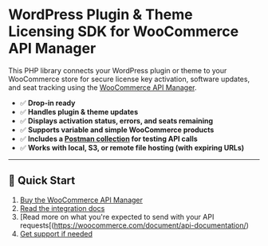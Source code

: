 # WordPress Plugin & Theme Licensing SDK for WooCommerce API Manager

This PHP library connects your WordPress plugin or theme to your WooCommerce store for secure license key activation, software updates, and seat tracking using the [WooCommerce API Manager](https://woocommerce.com/products/woocommerce-api-manager/).

- ✅ **Drop-in ready**
- ✅ **Handles plugin & theme updates** 
- ✅ **Displays activation status, errors, and seats remaining**
- ✅ **Supports variable and simple WooCommerce products**
- ✅ **Includes a [Postman collection](./resources) for testing API calls**
- ✅ **Works with local, S3, or remote file hosting (with expiring URLs)**

---

## 🚀 Quick Start

1. [Buy the WooCommerce API Manager](https://woocommerce.com/products/woocommerce-api-manager/)
2. [Read the integration docs](https://kestrelwp.com/docs/woocommerce-api-manager-php-library-for-plugins-and-themes-documentation/)
3. [Read more on what you're expected to send with your API requests[(https://woocommerce.com/document/api-documentation/)
4. [Get support if needed](https://kestrelwp.com/product/woocommerce-api-manager-php-library-for-plugins-and-themes/)
